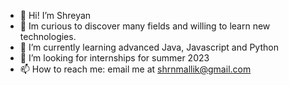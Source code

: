 - 👋 Hi! I’m Shreyan
- 👀 Im curious to discover many fields and willing to learn new technologies.
- 🌱 I’m currently learning advanced Java, Javascript and Python
- 💞️ I’m looking for internships for summer 2023
- 📫 How to reach me: email me at shrnmallik@gmail.com

<!---
Shreneken/Shreneken is a ✨ special ✨ repository because its `README.md` (this file) appears on your GitHub profile.
You can click the Preview link to take a look at your changes.
--->
